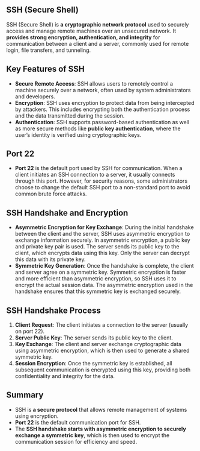 ## SSH (Secure Shell)
SSH (Secure Shell) is **a cryptographic network protocol** used to securely access and manage remote machines over an unsecured network. It **provides strong encryption, authentication, and integrity** for communication between a client and a server, commonly used for remote login, file transfers, and tunneling.

## Key Features of SSH
  - **Secure Remote Access**: SSH allows users to remotely control a machine securely over a network, often used by system administrators and developers.
  - **Encryption**: SSH uses encryption to protect data from being intercepted by attackers. This includes encrypting both the authentication process and the data transmitted during the session.
  - **Authentication**: SSH supports password-based authentication as well as more secure methods like **public key authentication**, where the user’s identity is verified using cryptographic keys.

## Port 22
  - **Port 22** is the default port used by SSH for communication. When a client initiates an SSH connection to a server, it usually connects through this port. However, for security reasons, some administrators choose to change the default SSH port to a non-standard port to avoid common brute force attacks.

## SSH Handshake and Encryption
  - **Asymmetric Encryption for Key Exchange**: During the initial handshake between the client and the server, SSH uses asymmetric encryption to exchange information securely. In asymmetric encryption, a public key and private key pair is used. The server sends its public key to the client, which encrypts data using this key. Only the server can decrypt this data with its private key.
  - **Symmetric Key Generation**: Once the handshake is complete, the client and server agree on a symmetric key. Symmetric encryption is faster and more efficient than asymmetric encryption, so SSH uses it to encrypt the actual session data. The asymmetric encryption used in the handshake ensures that this symmetric key is exchanged securely.

## SSH Handshake Process
1. **Client Request**: The client initiates a connection to the server (usually on port 22).
2. **Server Public Key**: The server sends its public key to the client.
3. **Key Exchange**: The client and server exchange cryptographic data using asymmetric encryption, which is then used to generate a shared symmetric key.
4. **Session Encryption**: Once the symmetric key is established, all subsequent communication is encrypted using this key, providing both confidentiality and integrity for the data.

## Summary
  - SSH is **a secure protocol** that allows remote management of systems using encryption.
  - **Port 22** is the default communication port for SSH.
  - The **SSH handshake starts with asymmetric encryption to securely exchange a symmetric key**, which is then used to encrypt the communication session for efficiency and speed.